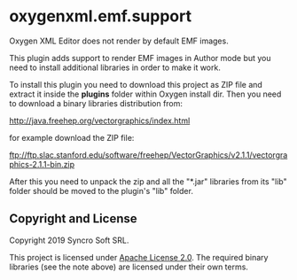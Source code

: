 # oxygenxml.emf.support
Oxygen XML Editor does not render by default EMF images. 

This plugin adds support to render EMF images in Author mode but you need to install additional libraries in order to make it work.

To install this plugin you need to download this project as ZIP file and extract it inside the **plugins** folder within Oxygen install dir.
Then you need to download a binary libraries distribution from:

http://java.freehep.org/vectorgraphics/index.html

for example download the ZIP file:

ftp://ftp.slac.stanford.edu/software/freehep/VectorGraphics/v2.1.1/vectorgraphics-2.1.1-bin.zip

After this you need to unpack the zip and all the "*.jar" libraries from its "lib" folder should be moved to the plugin's "lib" folder.

Copyright and License
---------------------
Copyright 2019 Syncro Soft SRL.

This project is licensed under [Apache License 2.0](https://github.com/oxygenxml/oxygenxml.emf.support/blob/master/LICENSE). The required binary libraries (see the note above) are licensed under their own terms.

